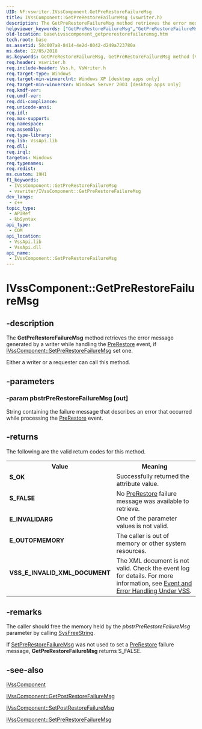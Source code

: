 ```yaml
---
UID: NF:vswriter.IVssComponent.GetPreRestoreFailureMsg
title: IVssComponent::GetPreRestoreFailureMsg (vswriter.h)
description: The GetPreRestoreFailureMsg method retrieves the error message generated by a writer while handling the PreRestore event, if IVssComponent::SetPreRestoreFailureMsg set one.
helpviewer_keywords: ["GetPreRestoreFailureMsg","GetPreRestoreFailureMsg method [VSS]","GetPreRestoreFailureMsg method [VSS]","IVssComponent interface","IVssComponent interface [VSS]","GetPreRestoreFailureMsg method","IVssComponent.GetPreRestoreFailureMsg","IVssComponent::GetPreRestoreFailureMsg","_win32_ivsscomponent_getprerestorefailuremsg","base.ivsscomponent_getprerestorefailuremsg","vswriter/IVssComponent::GetPreRestoreFailureMsg"]
old-location: base\ivsscomponent_getprerestorefailuremsg.htm
tech.root: base
ms.assetid: 58c007a8-8414-4e2d-8042-d249a723780a
ms.date: 12/05/2018
ms.keywords: GetPreRestoreFailureMsg, GetPreRestoreFailureMsg method [VSS], GetPreRestoreFailureMsg method [VSS],IVssComponent interface, IVssComponent interface [VSS],GetPreRestoreFailureMsg method, IVssComponent.GetPreRestoreFailureMsg, IVssComponent::GetPreRestoreFailureMsg, _win32_ivsscomponent_getprerestorefailuremsg, base.ivsscomponent_getprerestorefailuremsg, vswriter/IVssComponent::GetPreRestoreFailureMsg
req.header: vswriter.h
req.include-header: Vss.h, VsWriter.h
req.target-type: Windows
req.target-min-winverclnt: Windows XP [desktop apps only]
req.target-min-winversvr: Windows Server 2003 [desktop apps only]
req.kmdf-ver: 
req.umdf-ver: 
req.ddi-compliance: 
req.unicode-ansi: 
req.idl: 
req.max-support: 
req.namespace: 
req.assembly: 
req.type-library: 
req.lib: VssApi.lib
req.dll: 
req.irql: 
targetos: Windows
req.typenames: 
req.redist: 
ms.custom: 19H1
f1_keywords:
 - IVssComponent::GetPreRestoreFailureMsg
 - vswriter/IVssComponent::GetPreRestoreFailureMsg
dev_langs:
 - c++
topic_type:
 - APIRef
 - kbSyntax
api_type:
 - COM
api_location:
 - VssApi.lib
 - VssApi.dll
api_name:
 - IVssComponent::GetPreRestoreFailureMsg
---
```


# IVssComponent::GetPreRestoreFailureMsg


## -description

The 
<b>GetPreRestoreFailureMsg</b> method retrieves the error message generated by a writer while handling the 
<a href="/windows/desktop/api/vsbackup/nf-vsbackup-ivssbackupcomponents-prerestore">PreRestore</a> event, if 
<a href="/windows/desktop/api/vswriter/nf-vswriter-ivsscomponent-setprerestorefailuremsg">IVssComponent::SetPreRestoreFailureMsg</a> set one.

Either a writer or a requester can call this method.

## -parameters

### -param pbstrPreRestoreFailureMsg [out]

String containing the failure message that describes an error that occurred while processing the 
<a href="/windows/desktop/api/vsbackup/nf-vsbackup-ivssbackupcomponents-prerestore">PreRestore</a> event.

## -returns

The following are the valid return codes for this method.

<table>
<tr>
<th>Value</th>
<th>Meaning</th>
</tr>
<tr>
<td width="40%">
<dl>
<dt><b>S_OK</b></dt>
</dl>
</td>
<td width="60%">
Successfully returned the attribute value.

</td>
</tr>
<tr>
<td width="40%">
<dl>
<dt><b>S_FALSE</b></dt>
</dl>
</td>
<td width="60%">
No 
<a href="/windows/desktop/api/vsbackup/nf-vsbackup-ivssbackupcomponents-prerestore">PreRestore</a> failure message was available to retrieve.

</td>
</tr>
<tr>
<td width="40%">
<dl>
<dt><b>E_INVALIDARG</b></dt>
</dl>
</td>
<td width="60%">
One of the parameter values is not valid.

</td>
</tr>
<tr>
<td width="40%">
<dl>
<dt><b>E_OUTOFMEMORY</b></dt>
</dl>
</td>
<td width="60%">
The caller is out of memory or other system resources.

</td>
</tr>
<tr>
<td width="40%">
<dl>
<dt><b>VSS_E_INVALID_XML_DOCUMENT</b></dt>
</dl>
</td>
<td width="60%">
The XML document is not valid. Check the event log for details. For more information, see 
<a href="/windows/desktop/VSS/event-and-error-handling-under-vss">Event and Error Handling Under VSS</a>.

</td>
</tr>
</table>

## -remarks

The caller should free the memory held by the <i>pbstrPreRestoreFailureMsg</i> parameter by calling <a href="/previous-versions/windows/desktop/api/oleauto/nf-oleauto-sysfreestring">SysFreeString</a>.

If 
<a href="/windows/desktop/api/vswriter/nf-vswriter-ivsscomponent-setprerestorefailuremsg">SetPreRestoreFailureMsg</a> was not used to set a 
<a href="/windows/desktop/api/vsbackup/nf-vsbackup-ivssbackupcomponents-prerestore">PreRestore</a> failure message, 
<b>GetPreRestoreFailureMsg</b> returns S_FALSE.

## -see-also

<a href="/windows/desktop/api/vswriter/nl-vswriter-ivsscomponent">IVssComponent</a>



<a href="/windows/desktop/api/vswriter/nf-vswriter-ivsscomponent-getpostrestorefailuremsg">IVssComponent::GetPostRestoreFailureMsg</a>



<a href="/windows/desktop/api/vswriter/nf-vswriter-ivsscomponent-setpostrestorefailuremsg">IVssComponent::SetPostRestoreFailureMsg</a>



<a href="/windows/desktop/api/vswriter/nf-vswriter-ivsscomponent-setprerestorefailuremsg">IVssComponent::SetPreRestoreFailureMsg</a>

